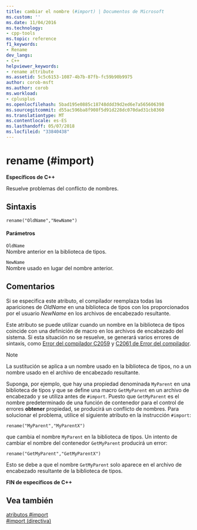 ```yaml
---
title: cambiar el nombre (#import) | Documentos de Microsoft
ms.custom: ''
ms.date: 11/04/2016
ms.technology:
- cpp-tools
ms.topic: reference
f1_keywords:
- Rename
dev_langs:
- C++
helpviewer_keywords:
- rename attribute
ms.assetid: 5c5c6153-1087-4b7b-87fb-fc59b90b9975
author: corob-msft
ms.author: corob
ms.workload:
- cplusplus
ms.openlocfilehash: 5bad195e0885c18748ddd39d2ed6e7a565606398
ms.sourcegitcommit: d55ac596ba8f908f5d91d228dc070dad31cb8360
ms.translationtype: MT
ms.contentlocale: es-ES
ms.lasthandoff: 05/07/2018
ms.locfileid: "33840438"
---
```

# <a name="rename-import"></a>rename (#import)
**Específicos de C++**  
  
 Resuelve problemas del conflicto de nombres.  
  
## <a name="syntax"></a>Sintaxis  
  
```  
rename("OldName","NewName")  
```  
  
#### <a name="parameters"></a>Parámetros  
 `OldName`  
 Nombre anterior en la biblioteca de tipos.  
  
 `NewName`  
 Nombre usado en lugar del nombre anterior.  
  
## <a name="remarks"></a>Comentarios  
 Si se especifica este atributo, el compilador reemplaza todas las apariciones de *OldName* en una biblioteca de tipos con los proporcionados por el usuario *NewName* en los archivos de encabezado resultante.  
  
 Este atributo se puede utilizar cuando un nombre en la biblioteca de tipos coincide con una definición de macro en los archivos de encabezado del sistema. Si esta situación no se resuelve, se generará varios errores de sintaxis, como [Error del compilador C2059](../error-messages/compiler-errors-1/compiler-error-c2059.md) y [C2061 de Error del compilador](../error-messages/compiler-errors-1/compiler-error-c2061.md).  
  
> [!NOTE]
>  La sustitución se aplica a un nombre usado en la biblioteca de tipos, no a un nombre usado en el archivo de encabezado resultante.  
  
 Suponga, por ejemplo, que hay una propiedad denominada `MyParent` en una biblioteca de tipos y que se define una macro `GetMyParent` en un archivo de encabezado y se utiliza antes de `#import`. Puesto que `GetMyParent` es el nombre predeterminado de una función de contenedor para el control de errores **obtener** propiedad, se producirá un conflicto de nombres. Para solucionar el problema, utilice el siguiente atributo en la instrucción `#import`:  
  
```  
rename("MyParent","MyParentX")  
```  
  
 que cambia el nombre `MyParent` en la biblioteca de tipos. Un intento de cambiar el nombre del contenedor `GetMyParent` producirá un error:  
  
```  
rename("GetMyParent","GetMyParentX")  
```  
  
 Esto se debe a que el nombre `GetMyParent` solo aparece en el archivo de encabezado resultante de la biblioteca de tipos.  
  
 **FIN de específicos de C++**  
  
## <a name="see-also"></a>Vea también  
 [atributos #import](../preprocessor/hash-import-attributes-cpp.md)   
 [#import (directiva)](../preprocessor/hash-import-directive-cpp.md)